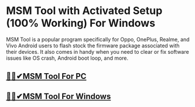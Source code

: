 # MSM Tool with Activated Setup (100% Working) For Windows



MSM  Tool is a popular program specifically for Oppo, OnePlus, Realme, and Vivo Android users to flash stock the firmware package associated with their devices. It also comes in handy when you need to clear or fix software issues like OS crash, Android boot loop, and more. 



## [🚀🎉✔MSM Tool For PC ](https://tinyurl.com/yxwwa9k8)

## [🚀🎉✔MSM Tool For Windows](https://tinyurl.com/yxwwa9k8)
